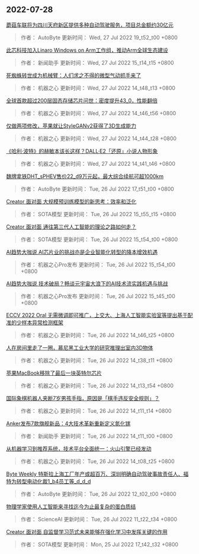 
## 2022-07-28

 [蘑菇车联将为四川天府新区提供多种自动驾驶服务，项目总金额约30亿元](https://www.jiqizhixin.com/articles/2022-07-27-7)

> 作者： AutoByte  更新时间： Wed, 27 Jul 2022 19_t52_t00 +0800

 [此芯科技加入Linaro Windows on Arm工作组，推动Arm全球生态建设](https://www.jiqizhixin.com/articles/2022-07-27-6)

> 作者： 新闻助手  更新时间： Wed, 27 Jul 2022 15_t14_t15 +0800

 [死蜘蛛转世成为机械臂：人们求之不得的微型气动抓手来了](https://www.jiqizhixin.com/articles/2022-07-27-5)

> 作者： 机器之心  更新时间： Wed, 27 Jul 2022 14_t48_t13 +0800

 [全球首款超过200层固态存储芯片问世：密度提升43_0，性能翻倍](https://www.jiqizhixin.com/articles/2022-07-27-4)

> 作者： 机器之心  更新时间： Wed, 27 Jul 2022 14_t46_t56 +0800

 [仅做两项修改，苹果就让StyleGANv2获得了3D生成能力](https://www.jiqizhixin.com/articles/2022-07-27-3)

> 作者： 机器之心  更新时间： Wed, 27 Jul 2022 14_t44_t28 +0800

 [《哈利·波特》的赫敏本该长这样？DALL·E2「还原」小说人物形象](https://www.jiqizhixin.com/articles/2022-07-27-2)

> 作者： 机器之心  更新时间： Wed, 27 Jul 2022 14_t41_t46 +0800

 [魏牌拿铁DHT_sPHEV售价22_d9万元起，最大综合续航可超1000km](https://www.jiqizhixin.com/articles/2022-07-26-11)

> 作者： AutoByte  更新时间： Tue, 26 Jul 2022 17_t51_t00 +0800

 [Creator 面对面   大规模预训练模型的新思考：效率和泛化](https://www.jiqizhixin.com/articles/2022-07-21-11)

> 作者： SOTA模型  更新时间： Tue, 26 Jul 2022 15_t55_t15 +0800

 [Creator 面对面   通往第三代人工智能的理论之路如何走？](https://www.jiqizhixin.com/articles/2022-07-21-9)

> 作者： SOTA模型  更新时间： Tue, 26 Jul 2022 15_t54_t00 +0800

 [AI趋势大咖说   AI芯片业的挑战亦是企业智能化转型的降本增效机遇](https://www.jiqizhixin.com/articles/2022-07-21-10)

> 作者： 机器之心Pro发布  更新时间： Tue, 26 Jul 2022 15_t54_t00 +0800

 [AI趋势大咖说   技术破局？畅谈元宇宙大浪下的AI技术流实践机遇与挑战](https://www.jiqizhixin.com/articles/2022-07-21-8)

> 作者： 机器之心Pro发布  更新时间： Tue, 26 Jul 2022 15_t45_t00 +0800

 [ECCV 2022 Oral   无需微调即可推广，上交大、上海人工智能实验室等提出基于配准的少样本异常检测框架](https://www.jiqizhixin.com/articles/2022-07-26-9)

> 作者： 机器之心  更新时间： Tue, 26 Jul 2022 14_t46_t25 +0800

 [人在房间里走了一圈，慕尼黑工业大学的研究推理出室内3D物体](https://www.jiqizhixin.com/articles/2022-07-26-8)

> 作者： 机器之心  更新时间： Tue, 26 Jul 2022 14_t38_t11 +0800

 [苹果MacBook移除了最后一块英特尔芯片](https://www.jiqizhixin.com/articles/2022-07-26-6)

> 作者： 机器之心  更新时间： Tue, 26 Jul 2022 14_t13_t54 +0800

 [国际象棋机器人夹断7岁男孩手指，原因是「棋手违反安全规则」？](https://www.jiqizhixin.com/articles/2022-07-26-5)

> 作者： 机器之心  更新时间： Tue, 26 Jul 2022 14_t11_t14 +0800

 [Anker发布7款旗舰新品：4大技术革新重新定义氮化镓](https://www.jiqizhixin.com/articles/2022-07-26-7)

> 作者： 新闻助手  更新时间： Tue, 26 Jul 2022 14_t11_t00 +0800

 [从机器学习到推荐系统，技术平台全面统一：火山引擎已经发动](https://www.jiqizhixin.com/articles/2022-07-26-4)

> 作者： 机器之心  更新时间： Tue, 26 Jul 2022 14_t08_t25 +0800

 [Byte Weekly   特斯拉上海工厂年产或超百万、深圳明确自动驾驶事故责任人、福特为转型电动化裁1_b4员工等_d_d_d](https://www.jiqizhixin.com/articles/2022-07-26-3)

> 作者： AutoByte  更新时间： Tue, 26 Jul 2022 12_t02_t00 +0800

 [物理学家使用人工智能来寻找迄今为止最复杂的蛋白质结](https://www.jiqizhixin.com/articles/2022-07-26-2)

> 作者： ScienceAI  更新时间： Tue, 26 Jul 2022 11_t22_t34 +0800

 [Creator 面对面   自监督学习范式未来能够在强化学习中发挥关键的作用](https://www.jiqizhixin.com/articles/2022-07-21-7)

> 作者： SOTA模型  更新时间： Mon, 25 Jul 2022 17_t42_t32 +0800

